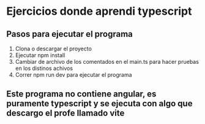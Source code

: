 # Ejercicios donde aprendi typescript
## Pasos para ejecutar el programa

 1. Clona o descargar el proyecto
 2. Ejecutar npm install
 3. Cambiar de archivo de los comentados en el main.ts para hacer pruebas en los distinos achivos
 4. Correr npm run dev para ejecutar el programa

## Este programa no contiene angular, es puramente typescript y se ejecuta con algo que descargo el profe llamado vite
